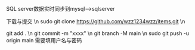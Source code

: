 SQL server数据实时同步到mysql-->sqlserver


下载与提交 \n
sudo git clone https://github.com/wzz1234wzz/items.git \n

git add . \n
git commit -m "xxxx" \n
git branch -M main  \n
sudo git push -u origin main  需要填用户名与密码
